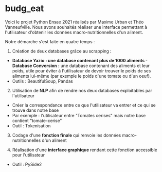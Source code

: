 # budg_eat
Voici le projet Python Ensae 2021 réalisés par Maxime Urban et Théo Vanneufville. 
Nous avons souhaités réaliser une interface permettant à l'utilisateur d'obtenir les données macro-nutritionnelles d'un aliment. 

Notre démarche s'est faite en quatre temps : 

1) Création de deux databases grâce au scrapping : 
- **Database Yazio **: une database contenant plus de 1000 aliments 
-** Database Conversion** : une database contenant des aliments et leur poids, utile pour éviter à l'utilisateur de devoir trouver le poids de ses aliments lui-même (par exemple le poids d'une tomate ou d'un oeuf). 
- Outils : BeautifulSoup, Pandas

2) Utilisation de **NLP** afin de rendre nos deux databases exploitables par l'utilisateur 
- Créer la correspondance entre ce que l'utilisateur va entrer et ce qui se trouve dans notre base
- Par exemple : l'utilisateur entre "Tomates cerises" mais notre base contient "tomate-cerise"
- Outil : Tokenisation

3) Codage d'une **fonction finale** qui renvoie les données macro-nutritionnelles d'un aliment

4) Réalisation d'une **interface graphique** rendant cette fonction accessible pour l'utilisateur
- Outil : PySide2

